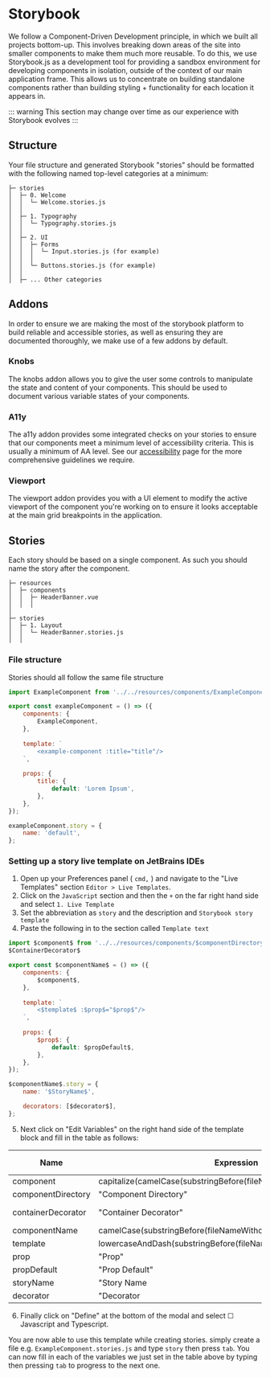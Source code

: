 # Storybook

We follow a Component-Driven Development principle, in which we built all projects bottom-up. This involves breaking down areas of the site into smaller components to make them much more reusable. To do this, we use Storybook.js as a development tool for providing a sandbox environment for developing components in isolation, outside of the context of our main application frame. This allows us to concentrate on building standalone components rather than building styling + functionality for each location it appears in.

::: warning
This section may change over time as our experience with Storybook evolves
:::

## Structure

Your file structure and generated Storybook "stories" should be formatted with the following named top-level categories at a minimum:

```
├─ stories
│  ├─ 0. Welcome
│  │  └─ Welcome.stories.js
│  │ 
│  ├─ 1. Typography
│  │  └─ Typography.stories.js
│  │ 
│  ├─ 2. UI
│  │  ├─ Forms
│  │  │  └─ Input.stories.js (for example)
│  │  │ 
│  │  └─ Buttons.stories.js (for example)
│  │ 
│  ├─ ... Other categories
``` 

## Addons

In order to ensure we are making the most of the storybook platform to build reliable and accessible stories, as well as ensuring they are documented thoroughly, we make use of a few addons by default.

### Knobs

The knobs addon allows you to give the user some controls to manipulate the state and content of your components. This should be used to document various variable states of your components.

### A11y

The a11y addon provides some integrated checks on your stories to ensure that our components meet a minimum level of accessibility criteria. This is usually a minimum of AA level. See our [accessibility](./frontend/accessibility) page for the more comprehensive guidelines we require.

### Viewport

The viewport addon provides you with a UI element to modify the active viewport of the component you're working on to ensure it looks acceptable at the main grid breakpoints in the application.

## Stories
Each story should be based on a single component. As such you should name the story after the component.  
```
├─ resources
│  ├─ components
│  │  ├─ HeaderBanner.vue
│  │  │  
│  
├─ stories
│  ├─ 1. Layout
│  │  └─ HeaderBanner.stories.js
│  │ 
``` 

### File structure

Stories should all follow the same file structure

```js
import ExampleComponent from '../../resources/components/ExampleComponent';

export const exampleComponent = () => ({
    components: {
        ExampleComponent,
    },
    
    template: `
        <example-component :title="title"/>
    `,
    
    props: {
        title: {
            default: 'Lorem Ipsum',
        },
    },
});

exampleComponent.story = {
    name: 'default',
};

``` 
### Setting up a story live template on JetBrains IDEs

1. Open up your Preferences panel ( `cmd,` ) and navigate to the "Live Templates" section `Editor > Live Templates`. 
2. Click on the `JavaScript` section and then the `+` on the far right hand side and select `1. Live Template`
3. Set the abbreviation as `story` and the description and `Storybook story template` 
4. Paste the following in to the section called `Template text`
```javascript
import $component$ from '../../resources/components/$componentDirectory$$component$';
$ContainerDecorator$

export const $componentName$ = () => ({
    components: {
        $component$,
    },
    
    template: `
        <$template$ :$prop$="$prop$"/>
    `,
    
    props: {
        $prop$: {
            default: $propDefault$,
        },
    },
});

$componentName$.story = {
    name: '$StoryName$',

    decorators: [$decorator$],
};

```

5. Next click on "Edit Variables" on the right hand side of the template block and fill in the table as follows: 
 
| Name | Expression | Default value | Skip if defined |
|---|---|---|---|
| component | capitalize(camelCase(substringBefore(fileNameWithoutExtension(),"."))) | | &#x2611; |
| componentDirectory | "Component Directory" | "directory/" | &#x2610; |
|containerDecorator | "Container Decorator" | "import ContainerDecorator from '../decorators/ContainerDecorator';" | &#x2610; |
| componentName | camelCase(substringBefore(fileNameWithoutExtension(),".")) | | &#x2611; |
| template | lowercaseAndDash(substringBefore(fileNameWithoutExtension(),".")) | | &#x2611; |
| prop | "Prop" | "prop" | &#x2610; |
| propDefault | "Prop Default" | "'Lorem ipsum'" | &#x2610; |
| storyName | "Story Name | "default" | &#x2610; |
| decorator | "Decorator | "ContainerDecorator" | &#x2610; |

6. Finally click on "Define" at the bottom of the modal and select &#x2610; Javascript and Typescript.

You are now able to use this template while creating stories. simply create a file e.g. `ExampleComponent.stories.js` and type `story` then press `tab`. You can now fill in each of the variables we just set in the table above by typing then pressing `tab` to progress to the next one. 


